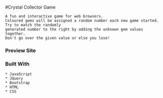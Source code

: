 #Crystal Collector Game

```
A fun and interactive game for web browsers. 
Coloured gems will be assigned a random number each new game started. Try to match the randomly
generated number to the right by adding the unknown gem values together. 
Don't go over the given value or else you lose!
 ```
 
### Preview Site




### Built With

```
* JavaScript
* JQuery
* Bootstrap
* HTML
* CSS

```
